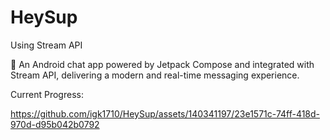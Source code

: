 ﻿# HeySup
Using Stream API

🚀 An Android chat app powered by Jetpack Compose and integrated with Stream API, delivering a modern and real-time messaging experience.



Current Progress:



https://github.com/igk1710/HeySup/assets/140341197/23e1571c-74ff-418d-970d-d95b042b0792

